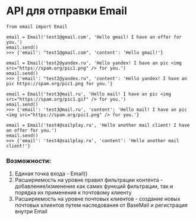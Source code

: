 # API для отправки Email

```
from email import Email

email = Email('test1@gmail.com', 'Hello gmail! I have an offer for you.')
email.send()
>>> {'email': "test1@gmail.com", 'content': 'Hello gmail!'}

email = Email('test2@yandex.ru', 'Hello yandex! I have an pic <img src="https://spam.org/pic1.png" /> for you.')
email.send()
>>> {'email': "test2@yandex.ru", 'content': 'Hello yandex! I have an pic https://spam.org/pic1.png for you.'}

email = Email('test3@mail.ru', 'Hello mail! I have an pic <img src="https://spam.org/pic1.gif" /> for you.')
email.send()
>>> {'email': 'test3@mail.ru', 'content': 'Hello mail! I have an pic <img src="https://spam.org/pic1.png" /> for you.'}

email = Email('test4@sailplay.ru', 'Hello another mail client! I have an offer for you.')
email.send()
>>> {'email': 'test4@sailplay.ru', 'content': 'Hello another mail client!'}
```

### Возможности:
1) Единая точка входа - Email()
2) Расширяемость на уровне правил фильтрации контента - добавление/изменение как самих функций фильтрации, так и порядка их применения к почтовому клиенту
3) Расширяемость на уровне почтовых клиентов - создание новых почтовых клиентов путем наследования от BaseMail и регистрация внутри Email